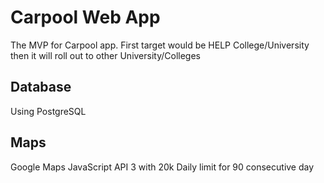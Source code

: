 Carpool Web App
========================

The MVP for Carpool app.
First target would be HELP College/University
then it will roll out to other University/Colleges

Database
--------

Using PostgreSQL

Maps
----

Google Maps JavaScript API 3 with 20k Daily limit for 90 consecutive day


